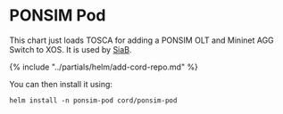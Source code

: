 # PONSIM Pod

This chart just loads TOSCA for adding a PONSIM OLT and Mininet AGG Switch to XOS.  It is used by [SiaB](../profiles/seba/siab.md).

{% include "../partials/helm/add-cord-repo.md" %}

You can then install it using:

```shell
helm install -n ponsim-pod cord/ponsim-pod
```
